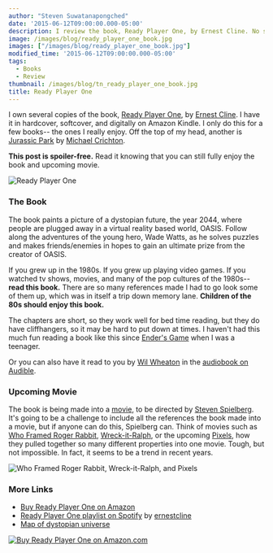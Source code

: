 ```yaml
---
author: "Steven Suwatanapongched"
date: '2015-06-12T09:00:00.000-05:00'
description: I review the book, Ready Player One, by Ernest Cline. No spoilers.
image: /images/blog/ready_player_one_book.jpg
images: ["/images/blog/ready_player_one_book.jpg"]
modified_time: '2015-06-12T09:00:00.000-05:00'
tags:
  - Books
  - Review
thumbnail: /images/blog/tn_ready_player_one_book.jpg
title: Ready Player One
---
```



I own several copies of the book, [Ready Player One](http://readyplayerone.com/), by [Ernest Cline](http://www.ernestcline.com/). I have it in hardcover, softcover, and digitally on Amazon Kindle. I only do this for a few books-- the ones I really enjoy. Off the top of my head, another is [Jurassic Park](http://www.amazon.com/gp/product/0345538986/ref=as_li_tl?ie=UTF8&camp=1789&creative=390957&creativeASIN=0345538986&linkCode=as2&tag=sunpech-20&linkId=YYJXRGBHDHFWHSC5) by [Michael Crichton](http://www.amazon.com/Michael-Crichton/e/B000APZK46/).

<b>This post is spoiler-free.</b> Read it knowing that you can still fully enjoy the book and upcoming movie.

![Ready Player One](/images/blog/ready_player_one_book.jpg)

### The Book

The book paints a picture of a dystopian future, the year 2044, where people are plugged away in a virtual reality based world, OASIS. Follow along the adventures of the young hero, Wade Watts, as he solves puzzles and makes friends/enemies in hopes to gain an ultimate prize from the creator of OASIS.

If you grew up in the 1980s. If you grew up playing video games. If you watched tv shows, movies, and many of the pop cultures of the 1980s-- <b>read this book.</b> There are so many references made I had to go look some of them up, which was in itself a trip down memory lane. <b>Children of the 80s should enjoy this book.</b>

The chapters are short, so they work well for bed time reading, but they do have cliffhangers, so it may be hard to put down at times. I haven't had this much fun reading a book like this since [Ender's Game](http://www.amazon.com/gp/product/0812550706/ref=as_li_tl?ie=UTF8&camp=1789&creative=390957&creativeASIN=0812550706&linkCode=as2&tag=sunpech-20&linkId=TSZYDUGTZ6FQCOD4) when I was a teenager.

Or you can also have it read to you by [Wil Wheaton](http://wilwheaton.net/) in the [audiobook on Audible](http://www.amazon.com/gp/product/B005HG7BWC/ref=as_li_tl?ie=UTF8&camp=1789&creative=390957&creativeASIN=B005HG7BWC&linkCode=as2&tag=sunpech-20&linkId=EERU3SP47TNZT6GT).

### Upcoming Movie

The book is being made into a [movie](http://www.imdb.com/title/tt1677720/), to be directed by [Steven Spielberg](http://www.imdb.com/name/nm0000229/). It's going to be a challenge to include all the references the book made into a movie, but if anyone can do this, Spielberg can. Think of movies such as [Who Framed Roger Rabbit](http://www.imdb.com/title/tt0096438/), [Wreck-it-Ralph](http://www.imdb.com/title/tt1772341/), or the upcoming [Pixels](http://www.imdb.com/title/tt2120120/), how they pulled together so many different properties into one movie. Tough, but not impossible. In fact, it seems to be a trend in recent years.

![Who Framed Roger Rabbit, Wreck-it-Ralph, and Pixels](/images/blog/roger-rabbit_wreck-it-ralph_pixels.jpg)

### More Links

* [Buy Ready Player One on Amazon](http://www.amazon.com/gp/product/0307887448/ref=as_li_tl?ie=UTF8&camp=1789&creative=390957&creativeASIN=0307887448&linkCode=as2&tag=sunpech-20&linkId=Z2OPXV2N6LYKO3OL)
* [Ready Player One playlist on Spotify](https://play.spotify.com/user/ernestcline/playlist/5h6SYfQvJYAnr9S8Al4yOn) by [ernestcline](https://play.spotify.com/user/ernestcline)
* [Map of dystopian universe](http://readyplayerone.com/post/22266057591/check-out-our-map-of-the-dystopian-universe-a)

[![Buy Ready Player One on Amazon.com](/images/blog/ready_player_one_cover.jpg)](http://www.amazon.com/gp/product/0307887448/ref=as_li_tl?ie=UTF8&camp=1789&creative=390957&creativeASIN=0307887448&linkCode=as2&tag=sunpech-20&linkId=Z2OPXV2N6LYKO3OL)